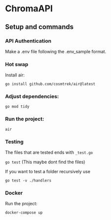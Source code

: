 # ChromaAPI


## Setup and commands

### API Authentication

Make a .env file following the .env_sample format.

### Hot swap

Install air:

`go install github.com/cosmtrek/air@latest`

### Adjust dependencies:

`go mod tidy`

### Run the project:

`air`

### Testing

The files that are tested ends with `_test.go`

`go test` (This maybe dont find the files)

If you want to test a folder recursively use

`go test -v ./handlers`

### Docker

Run the project:

```docker-compose up```

